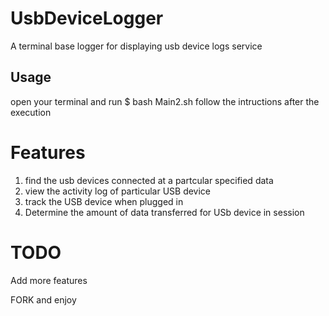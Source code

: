 UsbDeviceLogger
===============

A terminal base logger for displaying usb device logs service


Usage 
------

open your terminal and run $ bash Main2.sh
follow the intructions after the execution

Features
==========

1. find the usb devices connected at a partcular specified data
2. view the activity log of particular USB device
3. track the USB device when plugged in
4. Determine the amount of data transferred for USb device in session



TODO
======
Add more features


FORK and enjoy
